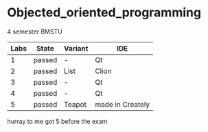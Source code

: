 # Objected_oriented_programming
4 semester BMSTU

| Labs | State | Variant | IDE |
| --- | --- | --- | --- |
| 1 | passed | - | Qt |
| 2 | passed | List | Clion |
| 3 | passed | - | Qt |
| 4 | passed | - | Qt |
| 5 | passed | Teapot | made in Creately |

hurray to me got 5 before the exam
